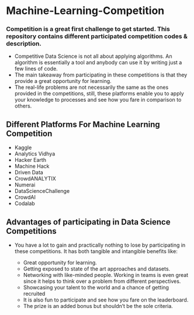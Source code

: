 # Machine-Learning-Competition
### Competition is a great first challenge to get started. This repository contains different participated competition codes &amp; description.
* Competitive Data Science is not all about applying algorithms. An algorithm is essentially a tool and anybody can use it by writing just a few lines of code. 
* The main takeaway from participating in these competitions is that they provide a great opportunity for learning. 
* The real-life problems are not necessarily the same as the ones provided in the competitions, still, these platforms enable you to apply your knowledge to processes and see how you fare in comparison to others.

## Different Platforms For Machine Learning Competition
* Kaggle
* Analytics Vidhya
* Hacker Earth
* Machine Hack
* Driven Data
* CrowdANALYTIX
* Numerai
* DataScienceChallenge
* CrowdAI
* Codalab

## Advantages of participating in Data Science Competitions

* You have a lot to gain and practically nothing to lose by participating in these competitions. It has both tangible and intangible benefits like:

    * Great opportunity for learning.
    * Getting exposed to state of the art approaches and datasets.
    * Networking with like-minded people. Working in teams is even great since it helps to think over a problem from different perspectives.
    * Showcasing your talent to the world and a chance of getting recruited
    * It is also fun to participate and see how you fare on the leaderboard.
    * The prize is an added bonus but shouldn’t be the sole criteria.
